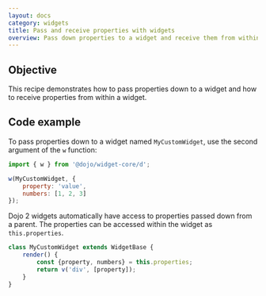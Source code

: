 ```yaml
---
layout: docs
category: widgets
title: Pass and receive properties with widgets
overview: Pass down properties to a widget and receive them from within a widget
---
```


## Objective

This recipe demonstrates how to pass properties down to a widget and how to receive properties from within a widget.

## Code example

To pass properties down to a widget named `MyCustomWidget`, use the second argument of the `w` function:

```js
import { w } from '@dojo/widget-core/d';

w(MyCustomWidget, {
    property: 'value',
    numbers: [1, 2, 3]
});
```

Dojo 2 widgets automatically have access to properties passed down from a parent. The properties can be accessed within the widget as `this.properties`.

```js
class MyCustomWidget extends WidgetBase {
    render() {
        const {property, numbers} = this.properties;
        return v('div', [property]);
    }
}
```

